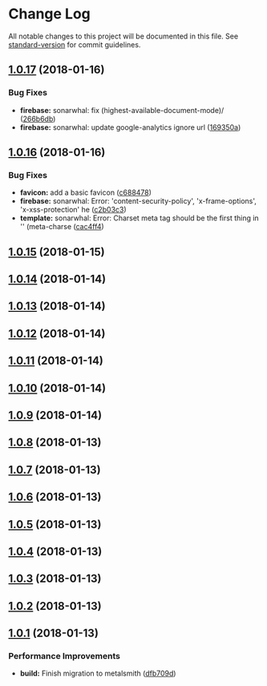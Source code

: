 # Change Log

All notable changes to this project will be documented in this file. See [standard-version](https://github.com/conventional-changelog/standard-version) for commit guidelines.

<a name="1.0.17"></a>
## [1.0.17](https://github.com/genpw/genpw.com/compare/v1.0.16...v1.0.17) (2018-01-16)


### Bug Fixes

* **firebase:** sonarwhal: fix (highest-available-document-mode)/ ([266b6db](https://github.com/genpw/genpw.com/commit/266b6db))
* **firebase:** sonarwhal: update google-analytics ignore url ([169350a](https://github.com/genpw/genpw.com/commit/169350a))



<a name="1.0.16"></a>
## [1.0.16](https://github.com/genpw/genpw.com/compare/v1.0.15...v1.0.16) (2018-01-16)


### Bug Fixes

* **favicon:** add a basic favicon ([c688478](https://github.com/genpw/genpw.com/commit/c688478))
* **firebase:** sonarwhal: Error: 'content-security-policy', 'x-frame-options', 'x-xss-protection' he ([c2b03c3](https://github.com/genpw/genpw.com/commit/c2b03c3))
* **template:** sonarwhal: Error: Charset meta tag should be the first thing in '<head>' (meta-charse ([cac4ff4](https://github.com/genpw/genpw.com/commit/cac4ff4))



<a name="1.0.15"></a>
## [1.0.15](https://github.com/genpw/genpw.com/compare/v1.0.14...v1.0.15) (2018-01-15)



<a name="1.0.14"></a>
## [1.0.14](https://github.com/genpw/genpw.com/compare/v1.0.13...v1.0.14) (2018-01-14)



<a name="1.0.13"></a>
## [1.0.13](https://github.com/genpw/genpw.com/compare/v1.0.12...v1.0.13) (2018-01-14)



<a name="1.0.12"></a>
## [1.0.12](https://github.com/genpw/genpw.com/compare/v1.0.11...v1.0.12) (2018-01-14)



<a name="1.0.11"></a>
## [1.0.11](https://github.com/genpw/genpw.com/compare/v1.0.10...v1.0.11) (2018-01-14)



<a name="1.0.10"></a>
## [1.0.10](https://github.com/genpw/genpw.com/compare/v1.0.9...v1.0.10) (2018-01-14)



<a name="1.0.9"></a>
## [1.0.9](https://github.com/genpw/genpw.com/compare/v1.0.8...v1.0.9) (2018-01-14)



<a name="1.0.8"></a>
## [1.0.8](https://github.com/genpw/genpw.com/compare/v1.0.7...v1.0.8) (2018-01-13)



<a name="1.0.7"></a>
## [1.0.7](https://github.com/genpw/genpw.com/compare/v1.0.6...v1.0.7) (2018-01-13)



<a name="1.0.6"></a>
## [1.0.6](https://github.com/genpw/genpw.com/compare/v1.0.5...v1.0.6) (2018-01-13)



<a name="1.0.5"></a>
## [1.0.5](https://github.com/genpw/genpw.com/compare/v1.0.4...v1.0.5) (2018-01-13)



<a name="1.0.4"></a>
## [1.0.4](https://github.com/genpw/genpw.com/compare/v1.0.3...v1.0.4) (2018-01-13)



<a name="1.0.3"></a>
## [1.0.3](https://github.com/genpw/genpw.com/compare/v1.0.2...v1.0.3) (2018-01-13)



<a name="1.0.2"></a>
## [1.0.2](https://github.com/genpw/genpw.com/compare/v1.0.1...v1.0.2) (2018-01-13)



<a name="1.0.1"></a>
## [1.0.1](https://github.com/genpw/genpw.com/compare/v1.0.0...v1.0.1) (2018-01-13)


### Performance Improvements

* **build:** Finish migration to metalsmith ([dfb709d](https://github.com/genpw/genpw.com/commit/dfb709d))

